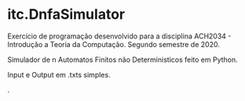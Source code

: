 # itc.DnfaSimulator
 <p> Exercício de programação desenvolvido para a disciplina ACH2034 - Introdução a Teoria da Computação. Segundo semestre de 2020. </p>
 <p> Simulador de n Automatos Finitos não Deterministicos feito em Python. </p>
 <p> Input e Output em .txts simples. </p>.

